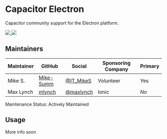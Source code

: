 # Capacitor Electron

Capacitor community support for the Electron platform.

<!-- Badges -->
<a href="https://npmjs.com/package/@capacitor-community/electron">
  <img src="https://img.shields.io/npm/v/@capacitor-community/electron.svg">
</a>
<a href="https://npmjs.com/package/@capacitor-community/electron">
  <img src="https://img.shields.io/npm/l/@capacitor-community/electron.svg">
</a>

## Maintainers

| Maintainer | GitHub | Social | Sponsoring Company | Primary  |
| -----------| -------| -------| ------------------ | -------- |
| Mike S. | [Mike-Summ](https://github.com/Mike-Summ) | [@IT_MikeS](https://twitter.com/IT_MikeS) | Volunteer | Yes |
| Max Lynch | [mlynch](https://github.com/mlynch) | [@maxlynch](https://twitter.com/maxlynch) | Ionic | *No* |

Maintenance Status: Actively Maintained

## Usage

More info soon
